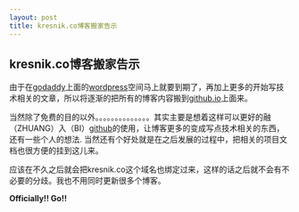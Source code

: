 ```yaml
---
layout: post
title: kresnik.co博客搬家告示
---
```


## kresnik.co博客搬家告示
由于在[godaddy](godaddy.com)上面的[wordpress](wordpress.com)空间马上就要到期了，再加上更多的开始写技术相关的文章，所以将逐渐的把所有的博客内容搬到[github.io](https://pages.github.com/)上面来。

当然除了免费的目的以外。。。。。。。。。。。。。。其实主要是想着这样可以更好的融（ZHUANG）入（BI）[github](github.com)的使用，让博客更多的变成写点技术相关的东西，还有一些个人的想法. 当然还有个好处就是在之后发展的过程中，把相关的项目文档也很方便的挂到这儿来。

应该在不久之后就会把kresnik.co这个域名也绑定过来，这样的话之后就不会有不必要的分歧。我也不用同时更新很多个博客。

**Officially!! Go!!**